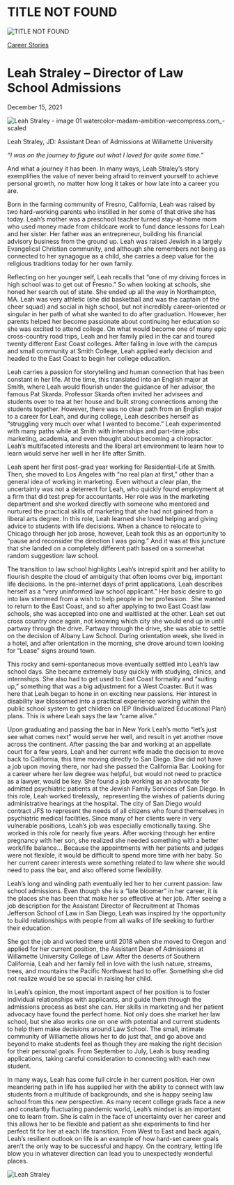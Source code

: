 # TITLE NOT FOUND

![TITLE NOT FOUND](https://madamambition.com/wp-content/uploads/2022/12/Leah-Straley-image-01-watercolor-madam-ambition-wecompress.com_-scaled-1.jpg)

[Career Stories](https://madamambition.com/category/career-stories/)

Leah Straley – Director of Law School Admissions
================================================

December 15, 2021

![](https://madamambition.com/wp-content/uploads/2022/12/Leah-Straley-image-01-watercolor-madam-ambition-wecompress.com_-scaled-1.jpg "Leah Straley - image 01 watercolor-madam-ambition-wecompress.com_-scaled")

Leah Straley, JD: Assistant Dean of Admissions at Willamette University

*“I was on the journey to figure out what I loved for quite some time.”*

And what a journey it has been. In many ways, Leah Straley’s story exemplifies the value of never being afraid to reinvent yourself to achieve personal growth, no matter how long it takes or how late into a career you are.

Born in the farming community of Fresno, California, Leah was raised by two hard-working parents who instilled in her some of that drive she has today. Leah’s mother was a preschool teacher turned stay-at-home mom who used money made from childcare work to fund dance lessons for Leah and her sister. Her father was an entrepreneur, building his financial advisory business from the ground up. Leah was raised Jewish in a largely Evangelical Christian community, and although she remembers not being as connected to her synagogue as a child, she carries a deep value for the religious traditions today for her own family.

Reflecting on her younger self, Leah recalls that “one of my driving forces in high school was to get out of Fresno.” So when looking at schools, she honed her search out of state. She ended up all the way in Northampton, MA. Leah was very athletic (she did basketball and was the captain of the cheer squad) and social in high school, but not incredibly career-oriented or singular in her path of what she wanted to do after graduation. However, her parents helped her become passionate about continuing her education so she was excited to attend college. On what would become one of many epic cross-country road trips, Leah and her family piled in the car and toured twenty different East Coast colleges. After falling in love with the campus and small community at Smith College, Leah applied early decision and headed to the East Coast to begin her college education.

Leah carries a passion for storytelling and human connection that has been constant in her life. At the time, this translated into an English major at Smith, where Leah would flourish under the guidance of her advisor, the famous Pat Skarda. Professor Skarda often invited her advisees and students over to tea at her house and built strong connections among the students together. However, there was no clear path from an English major to a career for Leah, and during college, Leah describes herself as “struggling very much over what I wanted to become.” Leah experimented with many paths while at Smith with internships and part-time jobs: marketing, academia, and even thought about becoming a chiropractor. Leah’s multifaceted interests and the liberal art environment to learn how to learn would serve her well in her life after Smith.

Leah spent her first post-grad year working for Residential-Life at Smith. Then, she moved to Los Angeles with “no real plan at first,” other than a general idea of working in marketing. Even without a clear plan, the uncertainty was not a deterrent for Leah, who quickly found employment at a firm that did test prep for accountants. Her role was in the marketing department and she worked directly with someone who mentored and nurtured the practical skills of marketing that she had not gained from a liberal arts degree. In this role, Leah learned she loved helping and giving advice to students with life decisions. When a chance to relocate to Chicago through her job arose, however, Leah took this as an opportunity to “pause and reconsider the direction I was going.” And it was at this juncture that she landed on a completely different path based on a somewhat random suggestion: law school.

The transition to law school highlights Leah’s intrepid spirit and her ability to flourish despite the cloud of ambiguity that often looms over big, important life decisions. In the pre-internet days of print applications, Leah describes herself as a “very uninformed law school applicant.” Her basic desire to go into law stemmed from a wish to help people in her profession.  She wanted to return to the East Coast, and so after applying to two East Coast law schools, she was accepted into one and waitlisted at the other. Leah set out cross country once again, not knowing which city she would end up in until partway through the drive. Partway through the drive, she was able to settle on the decision of Albany Law School. During orientation week, she lived in a hotel, and after orientation in the morning, she drove around town looking for “Lease” signs around town.

This rocky and semi-spontaneous move eventually settled into Leah’s law school days. She became extremely busy quickly with studying, clinics, and internships. She also had to get used to East Coast formality and “suiting up,” something that was a big adjustment for a West Coaster. But it was here that Leah began to hone in on exciting new passions. Her interest in disability law blossomed into a practical experience working within the public school system to get children on IEP (Individualized Educational Plan) plans. This is where Leah says the law “came alive.”

Upon graduating and passing the bar in New York Leah’s motto “let’s just see what comes next” would serve her well, and result in yet another move across the continent. After passing the bar and working at an appellate court for a few years, Leah and her current wife made the decision to move back to California, this time moving directly to San Diego. She did not have a job upon moving there, nor had she passed the California Bar. Looking for a career where her law degree was helpful, but would not need to practice as a lawyer, would be key. She found a job working as an advocate for admitted psychiatric patients at the Jewish Family Services of San Diego. In this role, Leah worked tirelessly,  representing the wishes of patients during administrative hearings at the hospital. The city of San Diego would contract JFS to represent the needs of all citizens who found themselves in psychiatric medical facilities. Since many of her clients were in very vulnerable positions, Leah’s job was especially emotionally taxing. She worked in this role for nearly five years. After working through her entire pregnancy with her son, she realized she needed something with a better work/life balance… Because the appointments with her patients and judges were not flexible, it would be difficult to spend more time with her baby. So her current career interests were something related to law where she would need to pass the bar, and also offered some flexibility.

Leah’s long and winding path eventually led her to her current passion: law school admissions. Even though she is a “late bloomer” in her career, it is the places she has been that make her so effective at her job. After seeing a job description for the Assistant Director of Recruitment at Thomas Jefferson School of Law in San Diego, Leah was inspired by the opportunity to build relationships with people from all walks of life seeking to further their education.

She got the job and worked there until 2018 when she moved to Oregon and applied for her current position, the Assistant Dean of Admissions at Willamette University College of Law. After the deserts of Southern California, Leah and her family fell in love with the lush nature, streams, trees, and mountains the Pacific Northwest had to offer. Something she did not realize would be so special in raising her child.

In Leah’s opinion, the most important aspect of her position is to foster individual relationships with applicants, and guide them through the admissions process as best she can. Her skills in marketing and her patient advocacy have found the perfect home. Not only does she market her law school, but she also works one on one with potential and current students to help them make decisions around Law School. The small, intimate community of Willamette allows her to do just that, and go above and beyond to make students feel as though they are making the right decision for their personal goals. From September to July, Leah is busy reading applications, taking careful consideration to connecting with each new student.

In many ways, Leah has come full circle in her current position. Her own meandering path in life has supplied her with the ability to connect with law students from a multitude of backgrounds, and she is happy seeing law school from this new perspective. As many recent college grads face a new and constantly fluctuating pandemic world, Leah’s mindset is an important one to learn from. She is calm in the face of uncertainty over her career and this allows her to be flexible and patient as she experiments to find her perfect fit for her at each life transition. From West to East and back again, Leah’s resilient outlook on life is an example of how hard-set career goals aren’t the only way to be successful and happy. On the contrary, letting life blow you in whatever direction can lead you to unexpectedly wonderful places.

![](https://madamambition.com/wp-content/uploads/2023/01/Leah-Straley.png "Leah Straley")